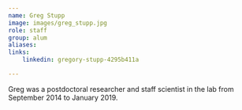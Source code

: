 ```yaml
---
name: Greg Stupp
image: images/greg_stupp.jpg
role: staff
group: alum
aliases:
links:
    linkedin: gregory-stupp-4295b411a

---
```


Greg was a postdoctoral researcher and staff scientist in the lab from September 2014 to January 2019.